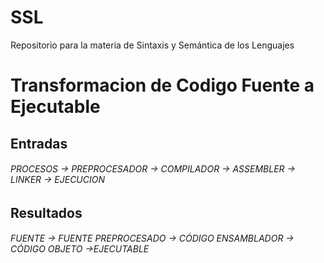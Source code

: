 # SSL
Repositorio para la materia de Sintaxis y Semántica de los Lenguajes

# Transformacion de Codigo Fuente a Ejecutable
## Entradas
###### PROCESOS -> PREPROCESADOR -> COMPILADOR -> ASSEMBLER -> LINKER -> EJECUCION

## Resultados
###### FUENTE -> FUENTE PREPROCESADO -> CÓDIGO ENSAMBLADOR -> CÓDIGO OBJETO ->EJECUTABLE

